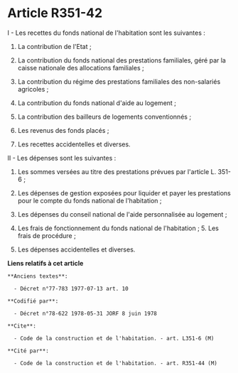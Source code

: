 # Article R351-42

I - Les recettes du fonds national de l'habitation sont les suivantes :

1. La contribution de l'Etat ;

2. La contribution du fonds national des prestations familiales, géré par la caisse nationale des allocations familiales ;

3. La contribution du régime des prestations familiales des non-salariés agricoles ;

4. La contribution du fonds national d'aide au logement ;

5. La contribution des bailleurs de logements conventionnés ;

6. Les revenus des fonds placés ;

7. Les recettes accidentelles et diverses.

II - Les dépenses sont les suivantes :

1. Les sommes versées au titre des prestations prévues par l'article L. 351-6 ;

2. Les dépenses de gestion exposées pour liquider et payer les prestations pour le compte du fonds national de l'habitation ;

3. Les dépenses du conseil national de l'aide personnalisée au logement ;

4. Les frais de fonctionnement du fonds national de l'habitation ;    5. Les frais de procédure ;

6. Les dépenses accidentelles et diverses.

**Liens relatifs à cet article**

	**Anciens textes**:

	  - Décret n°77-783 1977-07-13 art. 10

	**Codifié par**:

	  - Décret n°78-622 1978-05-31 JORF 8 juin 1978

	**Cite**:

	  - Code de la construction et de l'habitation. - art. L351-6 (M)

	**Cité par**:

	  - Code de la construction et de l'habitation. - art. R351-44 (M)
